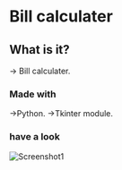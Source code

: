 # Bill calculater

## What is it?
-> Bill calculater.

### Made with 

->Python.
->Tkinter module.


### have a look
![Screenshot1](images/ss.png)


